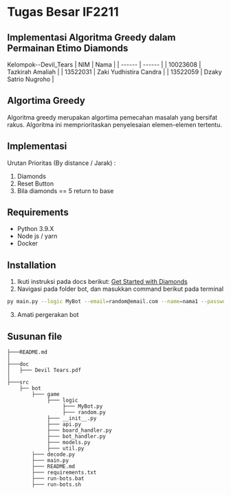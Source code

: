 # Tugas Besar IF2211
## Implementasi Algoritma Greedy dalam Permainan Etimo Diamonds
Kelompok--Devil_Tears
| NIM | Nama |
| ------ | ------ |
| 10023608 | Tazkirah Amaliah |
| 13522031 | Zaki Yudhistira Candra |
| 13522059 | Dzaky Satrio Nugroho |

## Algortima Greedy

Algoritma greedy merupakan algortima pemecahan masalah yang bersifat rakus. Algoritma ini memprioritaskan penyelesaian elemen-elemen tertentu.

## Implementasi

Urutan Prioritas (By distance / Jarak)  :
1. Diamonds
2. Reset Button 
3. Bila diamonds == 5 return to base

## Requirements
- Python 3.9.X
- Node js / yarn
- Docker

## Installation

1. Ikuti instruksi pada docs berikut:
[Get Started with Diamonds](https://docs.google.com/document/d/1L92Axb89yIkom0b24D350Z1QAr8rujvHof7-kXRAp7c/edit)
2. Navigasi pada folder bot, dan masukkan command berikut pada terminal
```sh
py main.py --logic MyBot --email=random@email.com --name=nama1 --password=123456 --team etimo
```
3. Amati pergerakan bot

## Susunan file
```
├───README.md
│
├───doc  
│   ├─── Devil Tears.pdf
│                      
├───src                                             
    ├── bot        
        ├─── game
             ├─── logic 
                  ├─── MyBot.py
                  ├─── random.py
             ├─── __init__.py 
             ├─── api.py 
             ├─── board_handler.py 
             ├─── bot_handler.py 
             ├─── models.py 
             ├─── util.py 
        ├─── decode.py
        ├─── main.py
        ├─── README.md
        ├─── requirements.txt
        ├─── run-bots.bat
        ├─── run-bots.sh
```